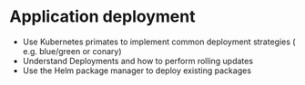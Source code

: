 # Application deployment
* Use Kubernetes primates to implement common deployment strategies ( e.g. blue/green or conary)
* Understand Deployments and how to perform rolling updates
* Use the Helm package manager to deploy existing packages
